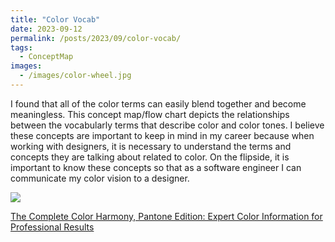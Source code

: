 ```yaml
---
title: "Color Vocab"
date: 2023-09-12
permalink: /posts/2023/09/color-vocab/
tags:
  - ConceptMap
images:
  - /images/color-wheel.jpg
---
```


I found that all of the color terms can easily blend together and become meaningless. This concept map/flow chart depicts the relationships between the vocabularly terms that describe color and color tones. I believe these concepts are important to keep in mind in my career because when working with designers, it is necessary to understand the terms and concepts they are talking about related to color. On the flipside, it is important to know these concepts so that as a software engineer I can communicate my color vision to a designer.

<img src='/images/color-flow-chart.jpg'>

[The Complete Color Harmony, Pantone Edition: Expert Color Information for Professional Results](https://www.amazon.com/Complete-Color-Harmony-Pantone-Professional/dp/1631592963)
